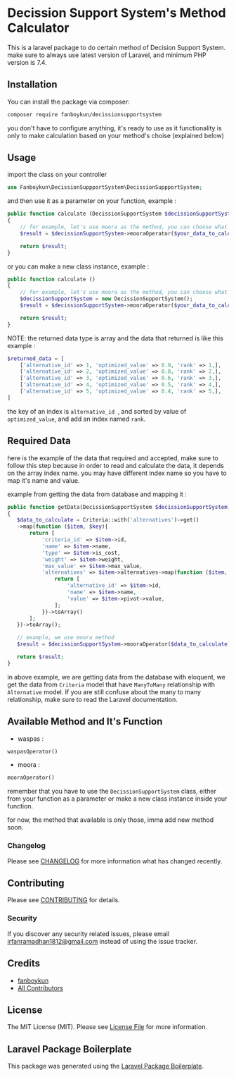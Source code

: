 # Decission Support System's Method Calculator

<!-- [![Latest Version on Packagist](https://img.shields.io/packagist/v/fanboykun/decissionsupportsystem.svg?style=flat-square)](https://packagist.org/packages/fanboykun/decissionsupportsystem)
[![Total Downloads](https://img.shields.io/packagist/dt/fanboykun/decissionsupportsystem.svg?style=flat-square)](https://packagist.org/packages/fanboykun/decissionsupportsystem)
![GitHub Actions](https://github.com/fanboykun/decissionsupportsystem/actions/workflows/main.yml/badge.svg) -->

This is a laravel package to do certain method of Decision Support System. make sure to always use latest version of Laravel, and minimum PHP version is 7.4.



## Installation

You can install the package via composer:

```bash
composer require fanboykun/decissionsupportsystem
```

you don't have to configure anything, it's ready to use as it functionality is only to make calculation based on your method's choise (explained below)

## Usage
import the class on your controller
```php
use Fanboykun\DecissionSuppportSystem\DecissionSuppportSystem;
```
and then use it as a parameter on your function, example :

```php
public function calculate (DecissionSupportSystem $decissionSupportSystem)
{
    // for example, let's use moora as the method, you can choose what method you want to use, method list and the function are available below
    $result = $decissionSupportSystem->mooraOperator($your_data_to_calculate);

    return $result;
}
```
or you can make a new class instance, example :
```php
public function calculate ()
{
    // for example, let's use moora as the method, you can choose what method you want to use, method list and the function are available below
    $decissionSupportSystem = new DecissionSupportSystem();
    $result = $decissionSupportSystem->mooraOperator($your_data_to_calculate);

    return $result;
}
```
NOTE: the returned data type is array and the data that returned is like this example :
```php
$returned_data = [
    ['alternative_id' => 1, 'optimized_value' => 0.9, 'rank' => 1,],
    ['alternative_id' => 2, 'optimized_value' => 0.8, 'rank' => 2,],
    ['alternative_id' => 3, 'optimized_value' => 0.6, 'rank' => 3,],
    ['alternative_id' => 4, 'optimized_value' => 0.5, 'rank' => 4,],
    ['alternative_id' => 5, 'optimized_value' => 0.4, 'rank' => 5,],
]
```
 the key of an index is ```alternative_id ```, and sorted by value of ```optimized_value```, and add an index named ```rank```.

 ## Required Data
 here is the example of the data that required and accepted, make sure to follow this step because in order to read and calculate the data, it depends on the array index name. you may have different index name so you have to map it's name and value.

 example from getting the data from database and mapping it :
 ```php
 public function getData(DecissionSupportSystem $decissionSupportSystem) : array
{
    $data_to_calculate = Criteria::with('alternatives')->get()
    ->map(function ($item, $key){
        return [
            'criteria_id' => $item->id,
            'name' => $item->name,
            'type' => $item->is_cost,
            'weight' => $item->weight,
            'max_value' => $item->max_value,
            'alternatives' => $item->alternatives->map(function ($item, $key){
                return [
                    'alternative_id' => $item->id,
                    'name' => $item->name,
                    'value' => $item->pivot->value,
                ];
            })->toArray()
        ];
    })->toArray();

    // example, we use moora method
    $result = $decissionSupportSystem->mooraOperator($data_to_calculate);

    return $result;
}
 ```
in above example, we are getting data from the database with eloquent, we get the data from ```Criteria``` model that have ``` ManyToMany ``` relationship with ```Alternative``` model.
If you are still confuse about the many to many relationship, make sure to read the Laravel documentation.

## Available Method and It's Function

- waspas :
```php
waspasOperator()
```

- moora :
```php
mooraOperator()
```

remember that you have to use the ``` DecissionSupportSystem ``` class, either from your function as a parameter or make a new class instance inside your function.

for now, the method that available is only those, imma add new method soon.
<!-- ### Testing

```bash
composer test
``` -->

### Changelog

Please see [CHANGELOG](CHANGELOG.md) for more information what has changed recently.

## Contributing

Please see [CONTRIBUTING](CONTRIBUTING.md) for details.

### Security

If you discover any security related issues, please email irfanramadhan1812@gmail.com instead of using the issue tracker.

## Credits

-   [fanboykun](https://github.com/fanboykun)
-   [All Contributors](../../contributors)

## License

The MIT License (MIT). Please see [License File](LICENSE.md) for more information.

## Laravel Package Boilerplate

This package was generated using the [Laravel Package Boilerplate](https://laravelpackageboilerplate.com).
